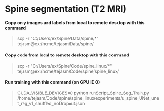 # Spine segmentation (T2 MRI)

#### Copy only images and labels from local to remote desktop with this command
> scp -r "C:/Users/ex/Spine/Data/spine/*" tejasm@ex:/home/tejasm/Data/spine/

#### Copy code from local to remote desktop with this command
> scp -r "C:/Users/ex/Spine/Code/spine_linux/*" tejasm@ex:/home/tejasm/Code/spine/spine_linux/

#### Run training with this command (on GPU ID 0)
> CUDA_VISIBLE_DEVICES=0 python runScript_Spine_Seg_Train.py /home/tejasm/Code/spine/spine_linux/experiments/u_spine_UNet_unet_reg_v1_shuffled_noDropout.json